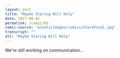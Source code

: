 ```yaml
---
layout: post
title: "Maybe Staring Will Help"
date: 2017-08-01
permalink: /comic/65
comic-source: "assets/images/comics/stareFinal.jpg"
transcript: ""
alt: "Maybe Staring Will Help"
---
```


We're still working on communication...
